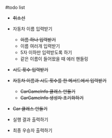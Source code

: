 #todo list
- ~~취소선~~

- 자동차 이름 입력받기
    - ~~이름 하나 입력받기~~
    - 이름 여러개 입력받기
    - 5자 이하만 입력받도록 하기
    - 같은 이름이 들어왔을 때 에러 핸들링
- ~~시도 횟수 입력받기~~
- ~~자동차 이름과 시도 횟수를 한 메서드에서 입력받기~~
    - ~~CarGameInfo 클래스 만들기~~
    - ~~CarGameInfo 생성자 초기화하기~~
- ~~Car 클래스 만들기~~
- 실행 결과 출력하기
- 최종 우승자 출력하기 